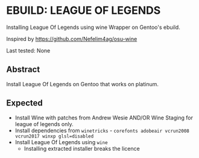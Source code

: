 # EBUILD: LEAGUE OF LEGENDS
Installing League Of Legends using wine Wrapper on Gentoo's ebuild.

Inspired by https://github.com/Nefelim4ag/osu-wine

Last tested: None

## Abstract
Install League Of Legends on Gentoo that works on platinum.

## Expected
- Install Wine with patches from Andrew Wesie AND/OR Wine Staging for league of legends only.
- Install dependencies from `winetricks` - `corefonts adobeair vcrun2008 vcrun2017 winxp glsl=disabled`
- Install League Of Legends using `wine` 
   - Installing extracted installer breaks the licence 
